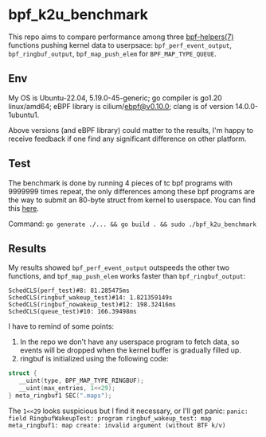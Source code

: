 # bpf_k2u_benchmark

This repo aims to compare performance among three [bpf-helpers(7)](https://man7.org/linux/man-pages/man7/bpf-helpers.7.html) functions pushing kernel data to userpsace: `bpf_perf_event_output`, `bpf_ringbuf_output`, `bpf_map_push_elem` for `BPF_MAP_TYPE_QUEUE`.

## Env

My OS is Ubuntu-22.04, 5.19.0-45-generic; go compiler is go1.20 linux/amd64; eBPF library is cilium/ebpf@v0.10.0; clang is of version 14.0.0-1ubuntu1.

Above versions (and eBPF library) could matter to the results, I'm happy to receive feedback if one find any significant difference on other platform.

## Test

The benchmark is done by running 4 pieces of tc bpf programs with 9999999 times repeat, the only differences among these bpf programs are the way to submit an 80-byte struct from kernel to userspace. You can find this [here](https://github.com/jschwinger233/bpf_k2u_benchmark/blob/main/bpf/test.c).

Command: `go generate ./... && go build . && sudo ./bpf_k2u_benchmark`

## Results

My results showed `bpf_perf_event_output` outspeeds the other two functions, and `bpf_map_push_elem` works faster than `bpf_ringbuf_output`:

```
SchedCLS(perf_test)#8: 81.285475ms
SchedCLS(ringbuf_wakeup_test)#14: 1.821359149s
SchedCLS(ringbuf_nowakeup_test)#12: 198.32416ms
SchedCLS(queue_test)#10: 166.39498ms
```

I have to remind of some points:

1. In the repo we don't have any userspace program to fetch data, so events will be dropped when the kernel buffer is gradually filled up.
2. ringbuf is initialized using the following code:
```c
struct {
   __uint(type, BPF_MAP_TYPE_RINGBUF);
   __uint(max_entries, 1<<29);
} meta_ringbuf1 SEC(".maps");
```
The `1<<29` looks suspicious but I find it necessary, or I'll get panic: `panic: field RingbufWakeupTest: program ringbuf_wakeup_test: map meta_ringbuf1: map create: invalid argument (without BTF k/v)`
